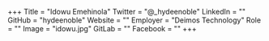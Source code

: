 +++
Title = "Idowu Emehinola"
Twitter = "@_hydeenoble"
LinkedIn = ""
GitHub = "hydeenoble"
Website = ""
Employer = "Deimos Technology"
Role = ""
Image = "idowu.jpg"
GitLab = ""
Facebook = ""
+++
